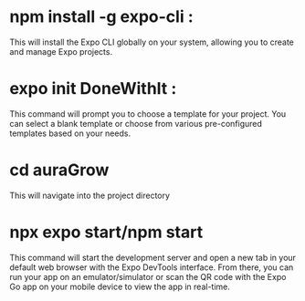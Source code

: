 # npm install -g expo-cli :

This will install the Expo CLI globally on your system, allowing you to create and manage Expo projects.

# expo init DoneWithIt :

This command will prompt you to choose a template for your project. You can select a blank template or choose from various pre-configured templates based on your needs.

# cd auraGrow

This will navigate into the project directory

# npx expo start/npm start

This command will start the development server and open a new tab in your default web browser with the Expo DevTools interface. From there, you can run your app on an emulator/simulator or scan the QR code with the Expo Go app on your mobile device to view the app in real-time.

